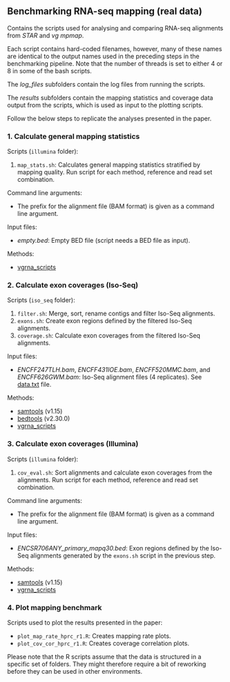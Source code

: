 ## Benchmarking RNA-seq mapping (real data) 

Contains the scripts used for analysing and comparing RNA-seq alignments from *STAR* and *vg mpmap*.

Each script contains hard-coded filenames, however, many of these names are identical to the output names used in the preceding steps in the benchmarking pipeline. Note that the number of threads is set to either 4 or 8 in some of the bash scripts. 

The *log_files* subfolders contain the log files from running the scripts. 

The *results* subfolders contain the mapping statistics and coverage data output from the scripts, which is used as input to the plotting scripts.

Follow the below steps to replicate the analyses presented in the paper. 

### 1. Calculate general mapping statistics

Scripts (`illumina` folder):

1. `map_stats.sh`: Calculates general mapping statistics stratified by mapping quality. Run script for each method, reference and read set combination.

Command line arguments:

* The prefix for the alignment file (BAM format) is given as a command line argument.

Input files:

* *empty.bed*: Empty BED file (script needs a BED file as input).

Methods:

* [vgrna_scripts](https://github.com/jonassibbesen/hprc-rnaseq-analyses-scripts/tree/main/evaluation/vgrna_scripts)

### 2. Calculate exon coverages (Iso-Seq) 

Scripts (`iso_seq` folder):

1. `filter.sh`: Merge, sort, rename contigs and filter Iso-Seq alignments. 
2. `exons.sh`: Create exon regions defined by the filtered Iso-Seq alignments. 
3. `coverage.sh`: Calculate exon coverages from the filtered Iso-Seq alignments. 

Input files:

* *ENCFF247TLH.bam*, *ENCFF431IOE.bam*, *ENCFF520MMC.bam*, and *ENCFF626GWM.bam*: Iso-Seq alignment files (4 replicates). See [data.txt](https://github.com/jonassibbesen/hprc-rnaseq-analyses-scripts/blob/main/evaluation/real/mapping/iso_seq/ENCSR706ANY/data.txt) file.

Methods:

* [samtools](https://github.com/samtools/samtools) (v1.15)
* [bedtools](https://github.com/arq5x/bedtools2) (v2.30.0)
* [vgrna_scripts](https://github.com/jonassibbesen/hprc-rnaseq-analyses-scripts/tree/main/evaluation/vgrna_scripts)

### 3. Calculate exon coverages (Illumina)

Scripts (`illumina` folder):

1. `cov_eval.sh`: Sort alignments and calculate exon coverages from the alignments. Run script for each method, reference and read set combination.

Command line arguments:

* The prefix for the alignment file (BAM format) is given as a command line argument.

Input files:

* *ENCSR706ANY_primary_mapq30.bed*: Exon regions defined by the Iso-Seq alignments generated by the `exons.sh` script in the previous step.

Methods:

* [samtools](https://github.com/samtools/samtools) (v1.15)
* [vgrna_scripts](https://github.com/jonassibbesen/hprc-rnaseq-analyses-scripts/tree/main/evaluation/vgrna_scripts)

### 4. Plot mapping benchmark

Scripts used to plot the results presented in the paper:

* `plot_map_rate_hprc_r1.R`: Creates mapping rate plots.
* `plot_cov_cor_hprc_r1.R`: Creates coverage correlation plots.

Please note that the R scripts assume that the data is structured in a specific set of folders. They might therefore require a bit of reworking before they can be used in other environments. 
